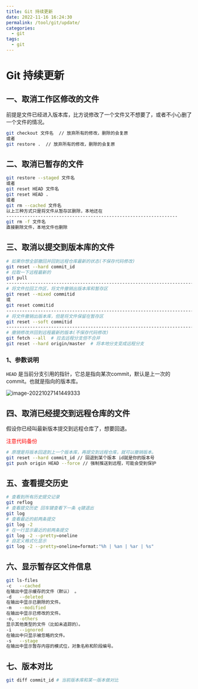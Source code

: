 ```yaml
---
title: Git 持续更新
date: 2022-11-16 16:24:30
permalink: /tool/git/update/
categories:
  - git
tags:
  - git
---
```


# Git 持续更新

## 一、取消工作区修改的文件

前提是文件已经进入版本库，比方说修改了一个文件又不想要了，或者不小心删了一个文件的情况。

```sh
git checkout 文件名  // 放弃所有的修改，删除的会复原
或者
git restore .  // 放弃所有的修改，删除的会复原
```

## 二、取消已暂存的文件

```sh
git restore --staged 文件名
或者
git reset HEAD 文件名
git reset HEAD .
或者
git rm --cached 文件名
以上三种方式只是将文件从暂存区删除，本地还在
-----------------------------------------------------------------
git rm -f 文件名
直接删除文件，本地文件也删除
```

## 三、取消以提交到版本库的文件

```sh
# 如果你想全部撤回并回到远程仓库最新的状态(不保存代码修改)
git reset --hard commit_id
# 拉取一下远程最新的
git pull 
-------------------------------------------------------------------------------------
# 将文件拉回工作区，将文件撤销出版本库和暂存区
git reset --mixed commitid
或
git reset commitid
-------------------------------------------------------------------------------------
# 将文件撤销出版本库，但是将文件保留在暂存区
git reset --soft commitid
-------------------------------------------------------------------------------------
# 撤销修改并回到远程最新的版本(不保存代码修改)
git fetch --all  # 拉去远程分支但不合并
git reset --hard origin/master  # 将本地分支变成远程分支
```

### 1、参数说明

`HEAD` 是当前分支引用的指针，它总是指向某次commit，默认是上一次的commit。也就是指向的版本库。

![image-20221027141449333](https://cdn.staticaly.com/gh/jinmunan/imgs@master/tool/git/update/image-20221027141449333.png)

## 四、取消已经提交到远程仓库的文件

假设你已经叫最新版本提交到远程仓库了，想要回退。

<div style="color:red"> 注意代码备份</div>

```sh
# 原理是将版本回退到上一个版本库，再提交到远程仓库，就可以撤销版本。
git reset --hard commit_id // 回退到某个版本 id就是你的版本号
git push origin HEAD --force // 强制推送到远程，可能会受到保护
```

## 五、查看提交历史

```sh
# 查看到所有历史提交记录
git reflog
# 查看提交历史 回车键查看下一条 q键退出
git log
# 查看最近的前两条提交
git log -2
# 在一行显示最近的前两条提交
git log -2 --pretty=oneline
# 自定义格式化显示
git log -2 --pretty=oneline=format:"%h | %an | %ar | %s"
```

## 六、显示暂存区文件信息

```sh
git ls-files
-c   --cached 
在输出中显示缓存的文件（默认） 。
-d   --deleted 
在输出中显示已删除的文件。
-m   --modified 
在输出中显示已修改的文件。
-o, --others
显示其他类型的文件（比如未追踪的）。
-i   --ignored 
在输出中只显示被忽略的文件。
-s   --stage 
在输出中显示暂存内容的模式位，对象名称和阶段编号。 
```

## 七、版本对比

```sh
git diff commit_id # 当前版本库和某一版本做对比
```

